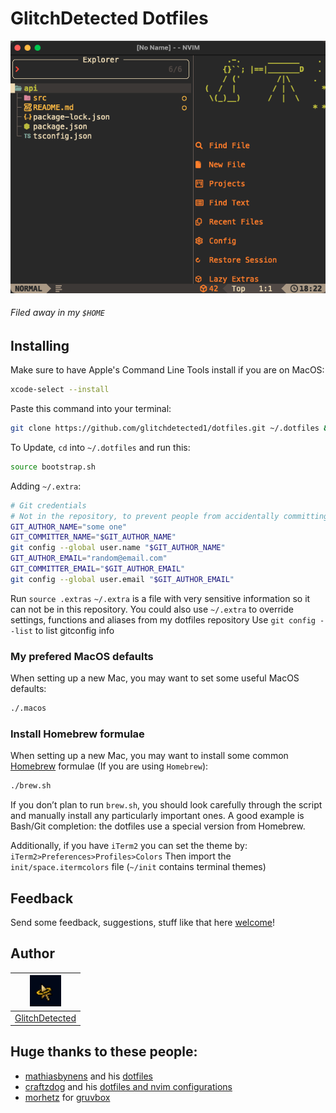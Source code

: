 # GlitchDetected Dotfiles

![Screenshot of nvim](./static/snapshot.png)
###### _Filed away in my `$HOME`_

## Installing

Make sure to have Apple's Command Line Tools install if you are on MacOS:
```zsh
xcode-select --install
```

Paste this command into your terminal:
```zsh
git clone https://github.com/glitchdetected1/dotfiles.git ~/.dotfiles && cd ~/.dotfiles && source bootstrap.sh
```

To Update, `cd` into `~/.dotfiles` and run this:
```zsh
source bootstrap.sh
```

Adding `~/.extra`:
```zsh
# Git credentials
# Not in the repository, to prevent people from accidentally committing under my name/email
GIT_AUTHOR_NAME="some one"
GIT_COMMITTER_NAME="$GIT_AUTHOR_NAME"
git config --global user.name "$GIT_AUTHOR_NAME"
GIT_AUTHOR_EMAIL="random@email.com"
GIT_COMMITTER_EMAIL="$GIT_AUTHOR_EMAIL"
git config --global user.email "$GIT_AUTHOR_EMAIL"
```
Run `source .extras`
`~/.extra` is a file with very sensitive information so it can not be in this repository. You could also use `~/.extra` to override settings, functions and aliases from my dotfiles repository
Use `git config --list` to list gitconfig info

### My prefered MacOS defaults

When setting up a new Mac, you may want to set some useful MacOS defaults:

```bash
./.macos
```

### Install Homebrew formulae

When setting up a new Mac, you may want to install some common [Homebrew](https://brew.sh/) formulae (If you are using `Homebrew`):

```bash
./brew.sh
```
If you don’t plan to run `brew.sh`, you should look carefully through the script and manually install any particularly important ones. A good example is Bash/Git completion: the dotfiles use a special version from Homebrew.


Additionally, if you have `iTerm2` you can set the theme by:
`iTerm2>Preferences>Profiles>Colors` 
Then import the `init/space.itermcolors` file (`~/init` contains terminal themes)

## Feedback
Send some feedback, suggestions, stuff like that here
[welcome](https://github.com/glitchdetected1/dotfiles/issues)!

## Author

| <img src="static/glitchdetected.png" alt="Logo" width="50" height="50">
|---|
| [GlitchDetected](https://www.youtube.com/watch?v=dQw4w9WgXcQ) |

## Huge thanks to these people:

* [mathiasbynens](https://github.com/mathiasbynens) and his [dotfiles](https://github.com/mathiasbynens/dotfiles)
* [craftzdog](https://github.com/craftzdog) and his [dotfiles and nvim configurations](https://github.com/craftzdog/dotfiles-public)
* [morhetz](https://github.com/morhetz) for [gruvbox](https://github.com/morhetz/gruvbox)